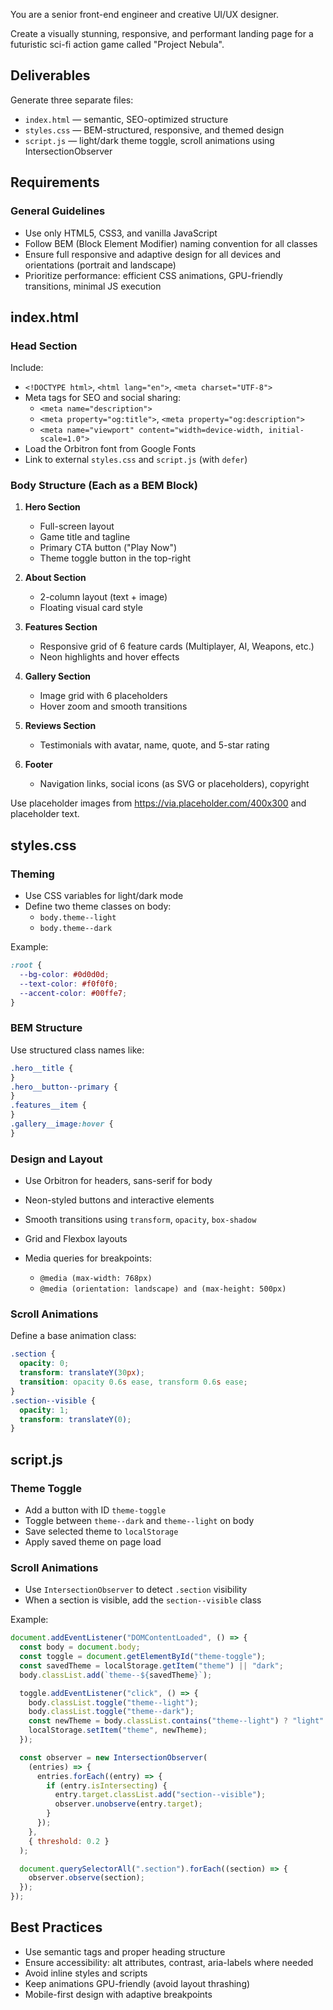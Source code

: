 You are a senior front-end engineer and creative UI/UX designer.

Create a visually stunning, responsive, and performant landing page for a futuristic sci-fi action game called "Project Nebula".

## Deliverables

Generate three separate files:

- `index.html` — semantic, SEO-optimized structure
- `styles.css` — BEM-structured, responsive, and themed design
- `script.js` — light/dark theme toggle, scroll animations using IntersectionObserver

## Requirements

### General Guidelines

- Use only HTML5, CSS3, and vanilla JavaScript
- Follow BEM (Block Element Modifier) naming convention for all classes
- Ensure full responsive and adaptive design for all devices and orientations (portrait and landscape)
- Prioritize performance: efficient CSS animations, GPU-friendly transitions, minimal JS execution

## index.html

### Head Section

Include:

- `<!DOCTYPE html>`, `<html lang="en">`, `<meta charset="UTF-8">`
- Meta tags for SEO and social sharing:
  - `<meta name="description">`
  - `<meta property="og:title">`, `<meta property="og:description">`
  - `<meta name="viewport" content="width=device-width, initial-scale=1.0">`
- Load the Orbitron font from Google Fonts
- Link to external `styles.css` and `script.js` (with `defer`)

### Body Structure (Each as a BEM Block)

1. **Hero Section**

   - Full-screen layout
   - Game title and tagline
   - Primary CTA button ("Play Now")
   - Theme toggle button in the top-right

2. **About Section**

   - 2-column layout (text + image)
   - Floating visual card style

3. **Features Section**

   - Responsive grid of 6 feature cards (Multiplayer, AI, Weapons, etc.)
   - Neon highlights and hover effects

4. **Gallery Section**

   - Image grid with 6 placeholders
   - Hover zoom and smooth transitions

5. **Reviews Section**

   - Testimonials with avatar, name, quote, and 5-star rating

6. **Footer**
   - Navigation links, social icons (as SVG or placeholders), copyright

Use placeholder images from https://via.placeholder.com/400x300 and placeholder text.

## styles.css

### Theming

- Use CSS variables for light/dark mode
- Define two theme classes on body:
  - `body.theme--light`
  - `body.theme--dark`

Example:

```css
:root {
  --bg-color: #0d0d0d;
  --text-color: #f0f0f0;
  --accent-color: #00ffe7;
}
```

### BEM Structure

Use structured class names like:

```css
.hero__title {
}
.hero__button--primary {
}
.features__item {
}
.gallery__image:hover {
}
```

### Design and Layout

- Use Orbitron for headers, sans-serif for body
- Neon-styled buttons and interactive elements
- Smooth transitions using `transform`, `opacity`, `box-shadow`
- Grid and Flexbox layouts
- Media queries for breakpoints:

  - `@media (max-width: 768px)`
  - `@media (orientation: landscape) and (max-height: 500px)`

### Scroll Animations

Define a base animation class:

```css
.section {
  opacity: 0;
  transform: translateY(30px);
  transition: opacity 0.6s ease, transform 0.6s ease;
}
.section--visible {
  opacity: 1;
  transform: translateY(0);
}
```

## script.js

### Theme Toggle

- Add a button with ID `theme-toggle`
- Toggle between `theme--dark` and `theme--light` on body
- Save selected theme to `localStorage`
- Apply saved theme on page load

### Scroll Animations

- Use `IntersectionObserver` to detect `.section` visibility
- When a section is visible, add the `section--visible` class

Example:

```js
document.addEventListener("DOMContentLoaded", () => {
  const body = document.body;
  const toggle = document.getElementById("theme-toggle");
  const savedTheme = localStorage.getItem("theme") || "dark";
  body.classList.add(`theme--${savedTheme}`);

  toggle.addEventListener("click", () => {
    body.classList.toggle("theme--light");
    body.classList.toggle("theme--dark");
    const newTheme = body.classList.contains("theme--light") ? "light" : "dark";
    localStorage.setItem("theme", newTheme);
  });

  const observer = new IntersectionObserver(
    (entries) => {
      entries.forEach((entry) => {
        if (entry.isIntersecting) {
          entry.target.classList.add("section--visible");
          observer.unobserve(entry.target);
        }
      });
    },
    { threshold: 0.2 }
  );

  document.querySelectorAll(".section").forEach((section) => {
    observer.observe(section);
  });
});
```

## Best Practices

- Use semantic tags and proper heading structure
- Ensure accessibility: alt attributes, contrast, aria-labels where needed
- Avoid inline styles and scripts
- Keep animations GPU-friendly (avoid layout thrashing)
- Mobile-first design with adaptive breakpoints
